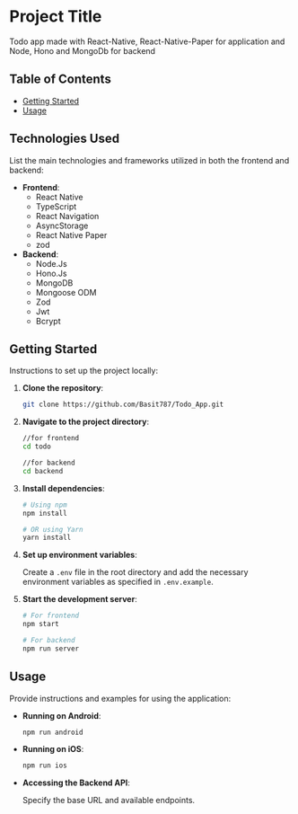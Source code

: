 # Project Title

Todo app made with React-Native, React-Native-Paper for application and Node, Hono and MongoDb for backend

## Table of Contents

- [Getting Started](#getting-started)
- [Usage](#usage)

## Technologies Used

List the main technologies and frameworks utilized in both the frontend and backend:

- **Frontend**:
  - React Native
  - TypeScript
  - React Navigation
  - AsyncStorage
  - React Native Paper
  - zod
- **Backend**:
  - Node.Js
  - Hono.Js
  - MongoDB
  - Mongoose ODM
  - Zod
  - Jwt
  - Bcrypt

## Getting Started

Instructions to set up the project locally:

1. **Clone the repository**:

   ```bash
   git clone https://github.com/Basit787/Todo_App.git
   ```

2. **Navigate to the project directory**:

   ```bash
   //for frontend
   cd todo
   ```

   ```bash
   //for backend
   cd backend
   ```

3. **Install dependencies**:

   ```bash
   # Using npm
   npm install

   # OR using Yarn
   yarn install
   ```

4. **Set up environment variables**:

   Create a `.env` file in the root directory and add the necessary environment variables as specified in `.env.example`.

5. **Start the development server**:

   ```bash
   # For frontend
   npm start

   # For backend
   npm run server
   ```

## Usage

Provide instructions and examples for using the application:

- **Running on Android**:

  ```bash
  npm run android
  ```

- **Running on iOS**:

  ```bash
  npm run ios
  ```

- **Accessing the Backend API**:

  Specify the base URL and available endpoints.
